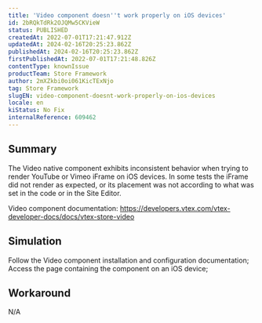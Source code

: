 ```yaml
---
title: 'Video component doesn''t work properly on iOS devices'
id: 2bRQkTdRk2OJQMw5CKVieW
status: PUBLISHED
createdAt: 2022-07-01T17:21:47.912Z
updatedAt: 2024-02-16T20:25:23.862Z
publishedAt: 2024-02-16T20:25:23.862Z
firstPublishedAt: 2022-07-01T17:21:48.826Z
contentType: knownIssue
productTeam: Store Framework
author: 2mXZkbi0oi061KicTExNjo
tag: Store Framework
slugEN: video-component-doesnt-work-properly-on-ios-devices
locale: en
kiStatus: No Fix
internalReference: 609462
---
```


## Summary


The Video native component exhibits inconsistent behavior when trying to render YouTube or Vimeo iFrame on iOS devices. In some tests the iFrame did not render as expected, or its placement was not according to what was set in the code or in the Site Editor.

Video component documentation:
https://developers.vtex.com/vtex-developer-docs/docs/vtex-store-video



## Simulation


Follow the Video component installation and configuration documentation;
Access the page containing the component on an iOS device;



## Workaround


N/A


